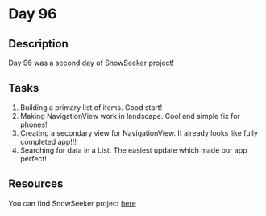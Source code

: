 # Day 96

## Description

Day 96 was a second day of SnowSeeker project!

## Tasks

1. Building a primary list of items. Good start!
2. Making NavigationView work in landscape. Cool and simple fix for phones!
3. Creating a secondary view for NavigationView. It already looks like fully completed app!!!
4. Searching for data in a List. The easiest update which made our app perfect!

## Resources

You can find SnowSeeker project [here](/Sources/SnowSeeker/)
